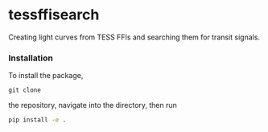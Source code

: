 # tessffisearch
Creating light curves from TESS FFIs and searching them for transit signals.

### Installation

To install the package, 
```
git clone
```
the repository, navigate into the directory, then run
```sh
pip install -e .
```
